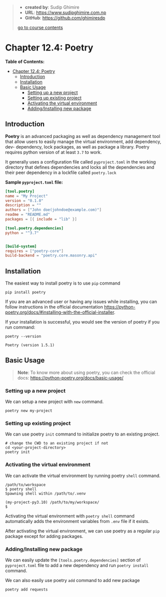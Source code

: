 > - **created by**: Sudip Ghimire
> - **URL**: https://www.sudipghimire.com.np
> - **GitHub**: https://github.com/ghimiresdp
>
> [go to course contents](https://github.com/ghimiresdp/python-notes/)

# Chapter 12.4: Poetry

**Table of Contents:**

- [Chapter 12.4: Poetry](#chapter-124-poetry)
    - [Introduction](#introduction)
    - [Installation](#installation)
    - [Basic Usage](#basic-usage)
        - [Setting up a new project](#setting-up-a-new-project)
        - [Setting up existing project](#setting-up-existing-project)
        - [Activating the virtual environment](#activating-the-virtual-environment)
        - [Adding/Installing new package](#addinginstalling-new-package)

## Introduction

**Poetry** is an advanced packaging as well as dependency management tool that
allow users to easily manage the virtual environment, add dependency, dev-
dependency, lock packages, as well as package a library. Poetry requires python
version of at least `3.7` to work.

It generally uses a configuration file called `pyproject.toml` in the working
directory that defines dependencies and locks all the dependencies and their
peer dependency in a lockfile called `poetry.lock`

**Sample `pyproject.toml` file:**

```toml
[tool.poetry]
name = "My Project"
version = "0.1.0"
description = ""
authors = ["John doe(johndoe@example.com)"]
readme = "README.md"
packages = [{ include = "lib" }]

[tool.poetry.dependencies]
python = "^3.7"


[build-system]
requires = ["poetry-core"]
build-backend = "poetry.core.masonry.api"

```

## Installation

The easiest way to install poetry is to use `pip` command

```shell
pip install poetry
```

If you are an advanced user or having any issues while installing, you can
follow instructions in the official documentation
<https://python-poetry.org/docs/#installing-with-the-official-installer>.

If your installation is successful, you would see the version of poetry if you
run command:

```shell
poetry --version
```

```shell
Poetry (version 1.5.1)
```

## Basic Usage

> **Note**: To know more about using poetry, you can check the official docs:
> <https://python-poetry.org/docs/basic-usage/>

### Setting up a new project

We can setup a new project with `new` command.

```shell
poetry new my-project
```

### Setting up existing project

We can use poetry `init` command to initialize poetry to an existing project.

```shell
# change the CWD to an existing project if not
cd <your-project-directory>
poetry init
```

### Activating the virtual environment

We can activate the virtual environment by running poetry `shell` command.

```shell
/path/to/workspace
$ poetry shell
Spawning shell within /path/to/.venv

(my-project-py3.10) /path/to/my/workspace/
$
```
Activating the virtual environment with `poetry shell` command automatically
adds the environment variables from `.env` file if it exists.

After activating the virtual environment, we can use poetry as a regular `pip`
package except for adding packages.

### Adding/Installing new package

We can easily update the `[tools.poetry.dependencies]` section of `pyproject.toml`
file to add a new dependency and run `poetry install` command.

We can also easily use poetry `add` command to add new package

```shell
poetry add requests
```

